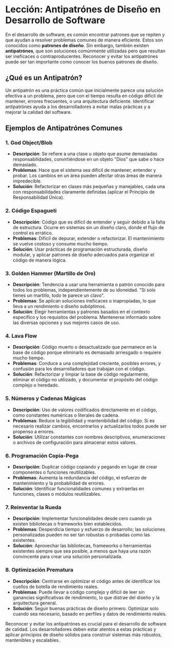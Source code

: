 # Lección: Antipatrónes de Diseño en Desarrollo de Software

En el desarrollo de software, es común encontrar patrones que se repiten y que ayudan a resolver problemas comunes de manera eficiente. Estos son conocidos como **patrones de diseño**. Sin embargo, también existen **antipatrónes**, que son soluciones comúnmente utilizadas pero que resultan ser ineficaces o contraproducentes. Reconocer y evitar los antipatrónes puede ser tan importante como conocer los buenos patrones de diseño.

## ¿Qué es un Antipatrón?

Un antipatrón es una práctica común que inicialmente parece una solución efectiva a un problema, pero que con el tiempo resulta en código difícil de mantener, errores frecuentes, o una arquitectura deficiente. Identificar antipatrónes ayuda a los desarrolladores a evitar malas prácticas y a mejorar la calidad del software.

## Ejemplos de Antipatrónes Comunes

### 1. **God Object/Blob**

- **Descripción**: Se refiere a una clase u objeto que asume demasiadas responsabilidades, convirtiéndose en un objeto "Dios" que sabe o hace demasiado.
- **Problemas**: Hace que el sistema sea difícil de mantener, entender y probar. Los cambios en un área pueden afectar otras áreas de manera impredecible.
- **Solución**: Refactorizar en clases más pequeñas y manejables, cada una con responsabilidades claramente definidas (aplicar el Principio de Responsabilidad Única).

### 2. **Código Espagueti**

- **Descripción**: Código que es difícil de entender y seguir debido a la falta de estructura. Ocurre en sistemas sin un diseño claro, donde el flujo de control es errático.
- **Problemas**: Difícil de depurar, extender o refactorizar. El mantenimiento se vuelve costoso y consume mucho tiempo.
- **Solución**: Usar prácticas de programación estructurada, diseño modular, y aplicar patrones de diseño adecuados para organizar el código de manera lógica.

### 3. **Golden Hammer (Martillo de Oro)**

- **Descripción**: Tendencia a usar una herramienta o patrón conocido para todos los problemas, independientemente de su idoneidad. "Si solo tienes un martillo, todo te parece un clavo".
- **Problemas**: Se aplican soluciones ineficaces o inapropiadas, lo que lleva a un rendimiento o diseño subóptimos.
- **Solución**: Elegir herramientas y patrones basados en el contexto específico y los requisitos del problema. Mantenerse informado sobre las diversas opciones y sus mejores casos de uso.

### 4. **Lava Flow**

- **Descripción**: Código muerto o desactualizado que permanece en la base de código porque eliminarlo es demasiado arriesgado o requiere mucho tiempo.
- **Problemas**: Conduce a una complejidad creciente, posibles errores, y confusión para los desarrolladores que trabajan con el código.
- **Solución**: Refactorizar y limpiar la base de código regularmente, eliminar el código no utilizado, y documentar el propósito del código complejo o heredado.

### 5. **Números y Cadenas Mágicas**

- **Descripción**: Uso de valores codificados directamente en el código, como constantes numéricas o literales de cadena.
- **Problemas**: Reduce la legibilidad y mantenibilidad del código. Si es necesario realizar cambios, encontrarlos y actualizarlos todos puede ser propenso a errores.
- **Solución**: Utilizar constantes con nombres descriptivos, enumeraciones o archivos de configuración para almacenar estos valores.

### 6. **Programación Copia-Pega**

- **Descripción**: Duplicar código copiando y pegando en lugar de crear componentes o funciones reutilizables.
- **Problemas**: Aumenta la redundancia del código, el esfuerzo de mantenimiento y la probabilidad de errores.
- **Solución**: Identificar funcionalidades comunes y extraerlas en funciones, clases o módulos reutilizables.

### 7. **Reinventar la Rueda**

- **Descripción**: Implementar funcionalidades desde cero cuando ya existen bibliotecas o frameworks bien establecidos.
- **Problemas**: Desperdicia tiempo y esfuerzo de desarrollo; las soluciones personalizadas pueden no ser tan robustas o probadas como las existentes.
- **Solución**: Aprovechar las bibliotecas, frameworks o herramientas existentes siempre que sea posible, a menos que haya una razón convincente para crear una solución personalizada.

### 8. **Optimización Prematura**

- **Descripción**: Centrarse en optimizar el código antes de identificar los cuellos de botella de rendimiento reales.
- **Problemas**: Puede llevar a código complejo y difícil de leer sin ganancias significativas de rendimiento, lo que distrae del diseño y la arquitectura general.
- **Solución**: Seguir buenas prácticas de diseño primero. Optimizar solo cuando sea necesario, basado en perfiles y datos de rendimiento reales.



Reconocer y evitar los antipatrónes es crucial para el desarrollo de software de calidad. Los desarrolladores deben estar atentos a estas prácticas y aplicar principios de diseño sólidos para construir sistemas más robustos, mantenibles y escalables.

